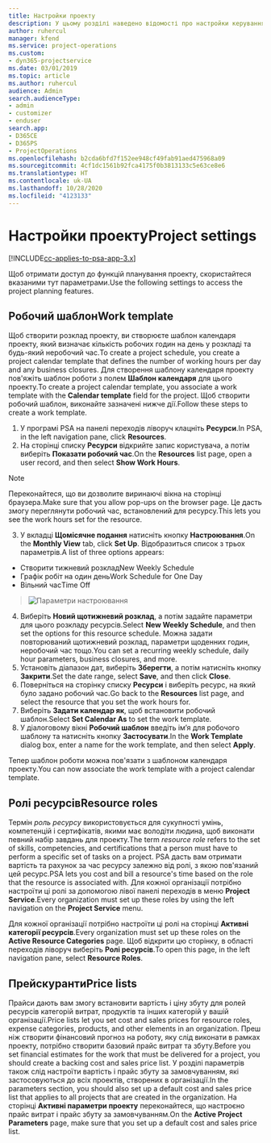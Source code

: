 ```yaml
---
title: Настройки проекту
description: У цьому розділі наведено відомості про настройки керування проектами.
author: ruhercul
manager: kfend
ms.service: project-operations
ms.custom:
- dyn365-projectservice
ms.date: 03/01/2019
ms.topic: article
ms.author: ruhercul
audience: Admin
search.audienceType:
- admin
- customizer
- enduser
search.app:
- D365CE
- D365PS
- ProjectOperations
ms.openlocfilehash: b2cda6bfd7f152ee948cf49fab91aed475968a09
ms.sourcegitcommit: 4cf1dc1561b92fca4175f0b3813133c5e63ce8e6
ms.translationtype: HT
ms.contentlocale: uk-UA
ms.lasthandoff: 10/28/2020
ms.locfileid: "4123133"
---
```

# <a name="project-settings"></a><span data-ttu-id="a455a-103">Настройки проекту</span><span class="sxs-lookup"><span data-stu-id="a455a-103">Project settings</span></span>

[!INCLUDE[cc-applies-to-psa-app-3.x](../includes/cc-applies-to-psa-app-3x.md)]

<span data-ttu-id="a455a-104">Щоб отримати доступ до функцій планування проекту, скористайтеся вказаними тут параметрами.</span><span class="sxs-lookup"><span data-stu-id="a455a-104">Use the following settings to access the project planning features.</span></span>

## <a name="work-template"></a><span data-ttu-id="a455a-105">Робочий шаблон</span><span class="sxs-lookup"><span data-stu-id="a455a-105">Work template</span></span>

<span data-ttu-id="a455a-106">Щоб створити розклад проекту, ви створюєте шаблон календаря проекту, який визначає кількість робочих годин на день у розкладі та будь-який неробочий час.</span><span class="sxs-lookup"><span data-stu-id="a455a-106">To create a project schedule, you create a project calendar template that defines the number of working hours per day and any business closures.</span></span> <span data-ttu-id="a455a-107">Для створення шаблону календаря проекту пов'яжіть шаблон роботи з полем **Шаблон календаря** для цього проекту.</span><span class="sxs-lookup"><span data-stu-id="a455a-107">To create a project calendar template, you associate a work template with the **Calendar template** field for the project.</span></span> <span data-ttu-id="a455a-108">Щоб створити робочий шаблон, виконайте зазначені нижче дії.</span><span class="sxs-lookup"><span data-stu-id="a455a-108">Follow these steps to create a work template.</span></span>

1. <span data-ttu-id="a455a-109">У програмі PSA на панелі переходів ліворуч клацніть **Ресурси**.</span><span class="sxs-lookup"><span data-stu-id="a455a-109">In PSA, in the left navigation pane, click **Resources**.</span></span> 
2. <span data-ttu-id="a455a-110">На сторінці списку **Ресурси** відкрийте запис користувача, а потім виберіть **Показати робочий час**.</span><span class="sxs-lookup"><span data-stu-id="a455a-110">On the **Resources** list page, open a user record, and then select **Show Work Hours**.</span></span>

  > [!NOTE]
  > <span data-ttu-id="a455a-111">Переконайтеся, що ви дозволите виринаючі вікна на сторінці браузера.</span><span class="sxs-lookup"><span data-stu-id="a455a-111">Make sure that you allow pop-ups on the browser page.</span></span> <span data-ttu-id="a455a-112">Це дасть змогу переглянути робочий час, встановлений для ресурсу.</span><span class="sxs-lookup"><span data-stu-id="a455a-112">This lets you see the work hours set for the resource.</span></span>
  
3. <span data-ttu-id="a455a-113">У вкладці **Щомісячне подання** натисніть кнопку **Настроювання**.</span><span class="sxs-lookup"><span data-stu-id="a455a-113">On the **Monthly View** tab, click **Set Up**.</span></span> <span data-ttu-id="a455a-114">Відобразиться список з трьох параметрів.</span><span class="sxs-lookup"><span data-stu-id="a455a-114">A list of three options appears:</span></span> 

  - <span data-ttu-id="a455a-115">Створити тижневий розклад</span><span class="sxs-lookup"><span data-stu-id="a455a-115">New Weekly Schedule</span></span>
  - <span data-ttu-id="a455a-116">Графік робіт на один день</span><span class="sxs-lookup"><span data-stu-id="a455a-116">Work Schedule for One Day</span></span>
  - <span data-ttu-id="a455a-117">Вільний час</span><span class="sxs-lookup"><span data-stu-id="a455a-117">Time Off</span></span>

> ![Параметри настроювання](media/project-13.png)

4. <span data-ttu-id="a455a-119">Виберіть **Новий щотижневий розклад**, а потім задайте параметри для цього розкладу ресурсів.</span><span class="sxs-lookup"><span data-stu-id="a455a-119">Select **New Weekly Schedule**, and then set the options for this resource schedule.</span></span> <span data-ttu-id="a455a-120">Можна задати повторюваний щотижневий розклад, параметри щоденних годин, неробочий час тощо.</span><span class="sxs-lookup"><span data-stu-id="a455a-120">You can set a recurring weekly schedule, daily hour parameters, business closures, and more.</span></span>
5. <span data-ttu-id="a455a-121">Установіть діапазон дат, виберіть **Зберегти**, а потім натисніть кнопку **Закрити**.</span><span class="sxs-lookup"><span data-stu-id="a455a-121">Set the date range, select **Save**, and then click **Close**.</span></span> 
6. <span data-ttu-id="a455a-122">Поверніться на сторінку списку **Ресурси** і виберіть ресурс, на який було задано робочий час.</span><span class="sxs-lookup"><span data-stu-id="a455a-122">Go back to the **Resources** list page, and select the resource that you set the work hours for.</span></span> 
7. <span data-ttu-id="a455a-123">Виберіть **Задати календар як**, щоб встановити робочий шаблон.</span><span class="sxs-lookup"><span data-stu-id="a455a-123">Select **Set Calendar As** to set the work template.</span></span> 
8. <span data-ttu-id="a455a-124">У діалоговому вікні **Робочий шаблон** введіть ім’я для робочого шаблону та натисніть кнопку **Застосувати**.</span><span class="sxs-lookup"><span data-stu-id="a455a-124">In the **Work Template** dialog box, enter a name for the work template, and then select **Apply**.</span></span> 

<span data-ttu-id="a455a-125">Тепер шаблон роботи можна пов'язати з шаблоном календаря проекту.</span><span class="sxs-lookup"><span data-stu-id="a455a-125">You can now associate the work template with a project calendar template.</span></span>

## <a name="resource-roles"></a><span data-ttu-id="a455a-126">Ролі ресурсів</span><span class="sxs-lookup"><span data-stu-id="a455a-126">Resource roles</span></span>

<span data-ttu-id="a455a-127">Термін *роль ресурсу* використовується для сукупності умінь, компетенцій і сертифікатів, якими має володіти людина, щоб виконати певний набір завдань для проекту.</span><span class="sxs-lookup"><span data-stu-id="a455a-127">The term *resource role* refers to the set of skills, competencies, and certifications that a person must have to perform a specific set of tasks on a project.</span></span> <span data-ttu-id="a455a-128">PSA дасть вам отримати вартість та рахунок за час ресурсу залежно від ролі, з якою пов'язаний цей ресурс.</span><span class="sxs-lookup"><span data-stu-id="a455a-128">PSA lets you cost and bill a resource's time based on the role that the resource is associated with.</span></span> <span data-ttu-id="a455a-129">Для кожної організації потрібно настроїти ці ролі за допомогою лівої панелі переходів в меню **Project Service**.</span><span class="sxs-lookup"><span data-stu-id="a455a-129">Every organization must set up these roles by using the left navigation on the **Project Service** menu.</span></span>

<span data-ttu-id="a455a-130">Для кожної організації потрібно настроїти ці ролі на сторінці **Активні категорії ресурсів**.</span><span class="sxs-lookup"><span data-stu-id="a455a-130">Every organization must set up these roles on the **Active Resource Categories** page.</span></span> <span data-ttu-id="a455a-131">Щоб відкрити цю сторінку, в області переходів ліворуч виберіть **Ролі ресурсів**.</span><span class="sxs-lookup"><span data-stu-id="a455a-131">To open this page, in the left navigation pane, select **Resource Roles**.</span></span>

## <a name="price-lists"></a><span data-ttu-id="a455a-132">Прейскуранти</span><span class="sxs-lookup"><span data-stu-id="a455a-132">Price lists</span></span>

<span data-ttu-id="a455a-133">Прайси дають вам змогу встановити вартість і ціну збуту для ролей ресурсів категорій витрат, продуктів та інших категорій у вашій організації.</span><span class="sxs-lookup"><span data-stu-id="a455a-133">Price lists let you set cost and sales prices for resource roles, expense categories, products, and other elements in an organization.</span></span> <span data-ttu-id="a455a-134">Преш ніж створити фінансовий прогноз на роботу, яку слід виконати в рамках проекту, потрібно створити базовий прайс витрат та збуту.</span><span class="sxs-lookup"><span data-stu-id="a455a-134">Before you set financial estimates for the work that must be delivered for a project, you should create a backing cost and sales price list.</span></span> <span data-ttu-id="a455a-135">У розділі параметрів також слід настроїти вартість і прайс збуту за замовчуванням, які застосовуються до всіх проектів, створених в організації.</span><span class="sxs-lookup"><span data-stu-id="a455a-135">In the parameters section, you should also set up a default cost and sales price list that applies to all projects that are created in the organization.</span></span> <span data-ttu-id="a455a-136">На сторінці **Активні параметри проекту** переконайтеся, що настроєно прайс витрат і прайс збуту за замовчуванням.</span><span class="sxs-lookup"><span data-stu-id="a455a-136">On the **Active Project Parameters** page, make sure that you set up a default cost and sales price list.</span></span>
